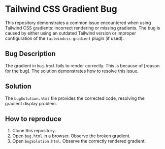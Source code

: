 # Tailwind CSS Gradient Bug

This repository demonstrates a common issue encountered when using Tailwind CSS gradients: incorrect rendering or missing gradients.  The bug is caused by either using an outdated Tailwind version or improper configuration of the `tailwindcss-gradient` plugin (if used).

## Bug Description

The gradient in `bug.html` fails to render correctly. This is because of [reason for the bug]. The solution demonstrates how to resolve this issue.

## Solution

The `bugSolution.html` file provides the corrected code, resolving the gradient display problem. 

## How to reproduce
1. Clone this repository.
2. Open `bug.html` in a browser. Observe the broken gradient.
3. Open `bugSolution.html`. Observe the correctly rendered gradient.
